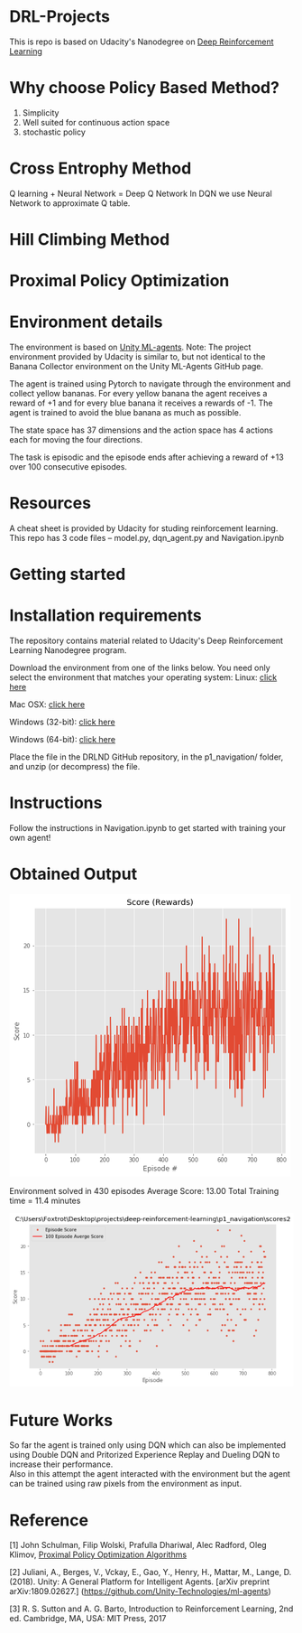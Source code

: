 # DRL-Projects
This is repo is based on Udacity's Nanodegree on [Deep Reinforcement Learning](https://www.udacity.com/course/deep-reinforcement-learning-nanodegree--nd893) 

# Why choose Policy Based Method?
1. Simplicity
2. Well suited for continuous action space
3. stochastic policy

# Cross Entrophy Method
Q learning + Neural Network  = Deep Q Network 
In DQN we use Neural Network to approximate Q table.

# Hill Climbing Method

# Proximal Policy Optimization


# Environment details
The environment is based on [Unity ML-agents](https://github.com/Unity-Technologies/ml-agents).
Note: The project environment provided by Udacity is similar to, but not identical to the Banana Collector environment on the Unity ML-Agents GitHub page.

The agent is trained using Pytorch to navigate through the environment and  collect yellow bananas.  For every yellow banana the agent receives a reward of +1 and for every blue banana it receives a rewards of -1.  The agent is trained to avoid the blue banana as much as possible.

The state space has 37 dimensions and the action space has 4 actions each for  moving the four directions.

The task is episodic and the episode ends after achieving a reward of +13 over 100 consecutive episodes.

# Resources
A cheat sheet is provided by Udacity for studing reinforcement learning.
This repo has 3 code files – model.py, dqn_agent.py and Navigation.ipynb

# Getting started
# Installation requirements
The repository contains material related to Udacity's Deep Reinforcement Learning Nanodegree program.

Download the environment from one of the links below. You need only select the environment that matches your operating system:
Linux: [click here](https://s3-us-west-1.amazonaws.com/udacity-drlnd/P1/Banana/Banana_Linux.zip)

Mac OSX: [click here](https://s3-us-west-1.amazonaws.com/udacity-drlnd/P1/Banana/Banana.app.zip)

Windows (32-bit): [click here](https://s3-us-west-1.amazonaws.com/udacity-drlnd/P1/Banana/Banana_Windows_x86.zip)

Windows (64-bit): [click here](https://s3-us-west-1.amazonaws.com/udacity-drlnd/P1/Banana/Banana_Windows_x86_64.zip)

Place the file in the DRLND GitHub repository, in the p1_navigation/ folder, and unzip (or decompress) the file.
# Instructions
Follow the instructions in Navigation.ipynb to get started with training your own agent!

# Obtained Output
![score](https://github.com/vickyskarthik/DRL-Projects/blob/master/output/score_vs_episodes_dqn.png)

Environment solved in 430 episodes 
Average Score: 13.00
Total Training time = 11.4 minutes

![score](https://github.com/vickyskarthik/DRL-Projects/blob/master/output/score_vs_episodes_dqn2.png)


# Future Works
So far the agent is trained only using DQN which can also be implemented using Double DQN and Pritorized Experience Replay and Dueling DQN to increase their performance.   
Also in this attempt the agent interacted with the environment but the agent can be trained using raw pixels from the environment as input.

# Reference
[1] John Schulman, Filip Wolski, Prafulla Dhariwal, Alec Radford, Oleg Klimov, [Proximal Policy Optimization Algorithms ](https://arxiv.org/abs/1707.06347)

[2] Juliani, A., Berges, V., Vckay, E., Gao, Y., Henry, H., Mattar, M., Lange, D. (2018). Unity: A General Platform for Intelligent Agents. [arXiv preprint arXiv:1809.02627.] (https://github.com/Unity-Technologies/ml-agents)

[3] R. S. Sutton and A. G. Barto, Introduction to Reinforcement Learning, 2nd ed. Cambridge, MA, USA: MIT Press, 2017


